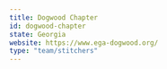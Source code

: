 ```yaml
---
title: Dogwood Chapter
id: dogwood-chapter
state: Georgia
website: https://www.ega-dogwood.org/
type: "team/stitchers"
---
```


